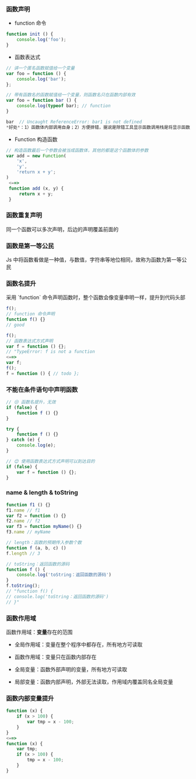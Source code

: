 ### 函数声明

* function 命令

```js
function init () {
    console.log('foo');
}
```

* 函数表达式

```js
// 讲一个匿名函数赋值给一个变量
var foo = function () {
    console.log('bar');
};

// 带有函数名的函数赋值给一个变量，则函数名只在函数内部有效
var foo = function bar () {
    console.log(typeof bar); // function
}

bar  // Uncaught ReferenceError: bar1 is not defined
*好处*：1）函数体内部调用自身；2）方便排错，据说是除错工具显示函数调用栈是将显示函数名，而不提示这里是一个匿名函数
```

* Function 构造函数

```js
// 构造函数最后一个参数会被当成函数体，其他的都是这个函数体的参数
var add = new Function(
    'x',
    'y',
    'return x + y';
)
 <==>
 function add (x, y) {
     return x + y;
 }
```

### 函数重复声明

同一个函数可以多次声明，后边的声明覆盖前面的

### 函数是第一等公民

Js 中将函数看做是一种值，与数值，字符串等地位相同，故称为函数为第一等公民

### 函数名提升

采用 \`function\` 命令声明函数时，整个函数会像变量申明一样，提升到代码头部

```js
f();
// function 命令声明
function f() {}
// good

f();
// 函数表达式方式声明
var f = function () {};
// "TypeError: f is not a function
<==>
var f;
f();
f = function () { // todo };
```

### 不能在条件语句中声明函数

```js
// 😒 函数名提升，无效
if (false) {
    function f () {}
}

try {
    function f () {}
} catch (e) {
    console.log(e);
}

// 😊 使用函数表达式方式声明可以到达目的
if (false) {
    var f = function () {};
}
```

### name & length & toString

```js
function f1 () {}
f1.name // f1
var f2 = function () {}
f2.name // f2
var f3 = function myName() {}
f3.name // myName

// length：函数的预期传入参数个数
function f (a, b, c) () 
f.length // 3

// toString：返回函数的源码
function f () {
    console.log('toString：返回函数的源码')
}
f.toString();
// "function f() {
// console.log('toString：返回函数的源码')
// }"
```

### 函数作用域

函数作用域：**变量**存在的范围

* 全局作用域：变量在整个程序中都存在，所有地方可读取
* 函数作用域：变量只在函数内部存在

* 全局变量：函数外部声明的变量，所有地方可读取
* 局部变量：函数内部声明，外部无法读取，作用域内覆盖同名全局变量

### 函数内部变量提升

```js
function (x) {
    if (x > 100) {
        var tmp = x - 100;
    }
}
<==>
function (x) {
    var tmp;
    if (x > 100) {
        tmp = x - 100;
    }
}
```











